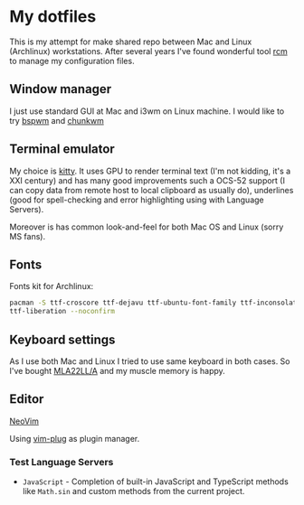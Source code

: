 # My dotfiles

This is my attempt for make shared repo between Mac and Linux (Archlinux) workstations. After several years I've found wonderful
tool [rcm](https://github.com/thoughtbot/rcm) to manage my configuration files.

## Window manager

I just use standard GUI at Mac and i3wm on Linux machine. I would like to try [bspwm](https://github.com/baskerville/bspwm) and
[chunkwm](https://koekeishiya.github.io/chunkwm/)

## Terminal emulator

My choice is [kitty](https://sw.kovidgoyal.net/kitty/). It uses GPU to render
terminal text (I'm not kidding, it's a XXI century) and has many good
improvements such a OCS-52 support (I can copy data from remote host to local
clipboard as usually do), underlines (good for spell-checking and error
highlighting using with Language Servers).

Moreover is has common look-and-feel for both Mac OS and Linux (sorry MS fans).

## Fonts

Fonts kit for Archlinux:
```sh
pacman -S ttf-croscore ttf-dejavu ttf-ubuntu-font-family ttf-inconsolata
ttf-liberation --noconfirm
```

## Keyboard settings

As I use both Mac and Linux I tried to use same keyboard in both cases. So I've
bought [MLA22LL/A](https://www.amazon.com/gp/product/B01NABDNPH/) and my muscle
memory is happy.

## Editor

[NeoVim](https://neovim.io/)

Using [vim-plug](https://github.com/junegunn/vim-plug) as plugin manager.

### Test Language Servers

* `JavaScript` - Completion of built-in JavaScript and TypeScript methods like `Math.sin` and custom methods from the current project.
